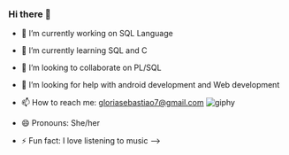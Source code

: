 ### Hi there 👋

- 🔭 I’m currently working on SQL Language
- 🌱 I’m currently learning SQL and C
- 👯 I’m looking to collaborate on PL/SQL
- 🤔 I’m looking for help with android development and Web development
- 📫 How to reach me: gloriasebastiao7@gmail.com      ![giphy](https://user-images.githubusercontent.com/94145573/167276813-8fca3a7d-73e0-4c73-b346-67696f416a35.gif)

- 😄 Pronouns: She/her
- ⚡ Fun fact: I love listening to music
-->
